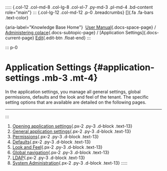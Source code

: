 ::::: {.col-12 .col-md-8 .col-lg-8 .col-xl-7 .py-md-3 .pl-md-4 .bd-content role="main"}
::: {.col-lg-12 .col-md-12 .p-0 .breadcrumbs}
[]{.fa .fa-bars .text-color}

[](https://docs.cplace.io/){aria-label="Knowledge Base Home"}  [User
Manual](/user-manual-en/){.docs-space-page} / [Administering
cplace](/user-manual-en/cplace-administrieren/){.docs-subtopic-page} /
[Application Settings]{.docs-current-page} [
Edit](https://github.com/collaborationfactory/cplace-doc-user-enu/blob/release/25.2/cplace-administrieren/applikationseinstellungen/_index.md){.edit-btn
.float-end}
:::

::: p-0
# Application Settings {#application-settings .mb-3 .mt-4}

In the application settings, you manage all general settings, global
permissions, defaults and the look and feel of the tenant. The specific
setting options that are available are detailed on the following pages.

------------------------------------------------------------------------
:::

1.  [ Opening application
    settings](/user-manual-en/cplace-administrieren/applikationseinstellungen/applikationseinstellungen_oeffnen/){.px-2
    .py-3 .d-block .text-13}
2.  [ General application
    settings](/user-manual-en/cplace-administrieren/applikationseinstellungen/allgemeine-applikationseinstellungen/){.px-2
    .py-3 .d-block .text-13}
3.  [
    Permissions](/user-manual-en/cplace-administrieren/applikationseinstellungen/berechtigungen/){.px-2
    .py-3 .d-block .text-13}
4.  [
    Defaults](/user-manual-en/cplace-administrieren/applikationseinstellungen/voreinstellungen/){.px-2
    .py-3 .d-block .text-13}
5.  [ Look and
    Feel](/user-manual-en/cplace-administrieren/applikationseinstellungen/ansichtseinstellungen/){.px-2
    .py-3 .d-block .text-13}
6.  [ Global
    navigation](/user-manual-en/cplace-administrieren/applikationseinstellungen/globale-navigation/){.px-2
    .py-3 .d-block .text-13}
7.  [
    LDAP](/user-manual-en/cplace-administrieren/applikationseinstellungen/ldap/){.px-2
    .py-3 .d-block .text-13}
8.  [ System
    Administration](/user-manual-en/cplace-administrieren/applikationseinstellungen/system-administration/){.px-2
    .py-3 .d-block .text-13}
:::::
